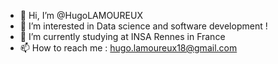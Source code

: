 - 👋 Hi, I’m @HugoLAMOUREUX
- 👀 I’m interested in Data science and software development !
- 🌱 I’m currently studying at INSA Rennes in France
- 📫 How to reach me : hugo.lamoureux18@gmail.com

<!---
HugoLAMOUREUX/HugoLAMOUREUX is a ✨ special ✨ repository because its `README.md` (this file) appears on your GitHub profile.
You can click the Preview link to take a look at your changes.
--->
